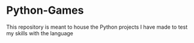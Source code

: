 # Python-Games
This repository is meant to house the Python projects I have made to test my skills with the language
